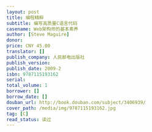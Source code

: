 ```yaml
---
layout: post
title: 编程精粹
subtitle: 编写高质量C语言代码
casename: Web架构师的基本素养
author: [Steve Maguire]
donor: 
price: CNY 45.00
translator: []
publish_company: 人民邮电出版社
publish_version: 
publish_date: 2009-2
isbn: 9787115193162
serial: 
total_volume: 1
borrower: []
borrow_date: []
douban_url: http://book.douban.com/subject/3406939/
cover_path: /media/img/9787115193162.jpg
tag: [C]
read_status: 读过
---
```

